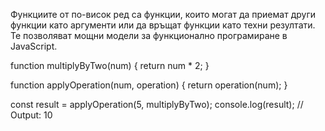 Функциите от по-висок ред са функции, които могат да приемат други функции като аргументи или да връщат функции като техни резултати. Те позволяват мощни модели за функционално програмиране в JavaScript.

function multiplyByTwo(num) {
  return num * 2;
}

function applyOperation(num, operation) {
  return operation(num);
}

const result = applyOperation(5, multiplyByTwo);
console.log(result); // Output: 10


